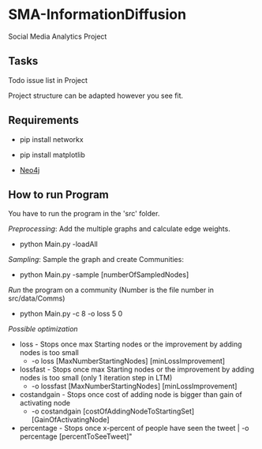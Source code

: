 # SMA-InformationDiffusion
Social Media Analytics Project

## Tasks
Todo issue list in Project

Project structure can be adapted however you see fit. 

## Requirements
* pip install networkx 
* pip install matplotlib


* [Neo4j](https://www.digitalocean.com/community/tutorials/how-to-install-and-configure-neo4j-on-ubuntu-20-04)


## How to run Program
You have to run the program in the 'src' folder. 


*Preprocessing*: Add the multiple graphs and calculate edge weights. 



* python Main.py -loadAll 


*Sampling*: Sample the graph and create Communities: 



* python Main.py -sample [numberOfSampledNodes]


*Run* the program on a community (Number is the file number in src/data/Comms)

* python Main.py -c 8 -o loss 5 0 


*Possible optimization*


* loss - Stops once max Starting nodes or the improvement by adding nodes is too small 
  * -o loss [MaxNumberStartingNodes] [minLossImprovement]
* lossfast - Stops once max Starting nodes or the improvement by adding nodes is too small (only 1 iteration step in LTM) 
  * -o lossfast [MaxNumberStartingNodes] [minLossImprovement]
* costandgain - Stops once cost of adding node is bigger than gain of activating node 
  * -o costandgain [costOfAddingNodeToStartingSet] [GainOfActivatingNode] 
* percentage - Stops once x-percent of people have seen the tweet | -o percentage [percentToSeeTweet]"
